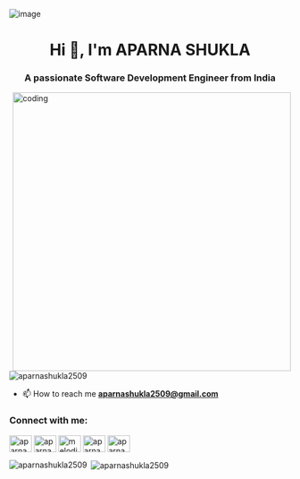 ![image](https://github.com/AparnaShukla2509/aparnashukla2509/assets/132578968/57220541-2f9d-4141-b2ca-de3887b8fc45)

<h1 align="center">Hi 👋, I'm APARNA SHUKLA</h1>
<h3 align="center">A passionate Software Development Engineer from India</h3>

<img align="right" alt="coding" width="498" src="https://media.tenor.com/IF2JdxzmyN4AAAAi/coding-girl.gif"> 

<p align="left"> <img src="https://komarev.com/ghpvc/?username=aparnashukla2509&label=Profile%20views&color=0e75b6&style=flat" alt="aparnashukla2509" /> </p>

- 📫 How to reach me **aparnashukla2509@gmail.com**

<h3 align="left">Connect with me:</h3>
<p align="left">
<a href="https://linkedin.com/in/aparnashukla2509" target="blank"><img align="center" src="https://raw.githubusercontent.com/rahuldkjain/github-profile-readme-generator/master/src/images/icons/Social/linked-in-alt.svg" alt="aparnashukla2509" height="30" width="40" /></a>
<a href="https://instagram.com/aparnashukla2509" target="blank"><img align="center" src="https://raw.githubusercontent.com/rahuldkjain/github-profile-readme-generator/master/src/images/icons/Social/instagram.svg" alt="aparnashukla2509" height="30" width="40" /></a>
<a href="https://www.youtube.com/c/melodicwandereraparna" target="blank"><img align="center" src="https://raw.githubusercontent.com/rahuldkjain/github-profile-readme-generator/master/src/images/icons/Social/youtube.svg" alt="melodicwandereraparna" height="30" width="40" /></a>
<a href="https://www.hackerrank.com/aparnashukla2509" target="blank"><img align="center" src="https://raw.githubusercontent.com/rahuldkjain/github-profile-readme-generator/master/src/images/icons/Social/hackerrank.svg" alt="aparnashukla2509" height="30" width="40" /></a>
<a href="https://www.leetcode.com/aparnashukla2509" target="blank"><img align="center" src="https://raw.githubusercontent.com/rahuldkjain/github-profile-readme-generator/master/src/images/icons/Social/leet-code.svg" alt="aparnashukla2509" height="30" width="40" /></a>
</p>
<p><img align="left" src="https://github-readme-stats.vercel.app/api/top-langs?username=aparnashukla2509&show_icons=true&locale=en&layout=compact" alt="aparnashukla2509" /></p>

<p>&nbsp;<img align="center" src="https://github-readme-stats.vercel.app/api?username=aparnashukla2509&show_icons=true&locale=en" alt="aparnashukla2509" /></p>
